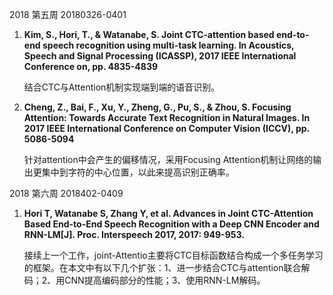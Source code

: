 2018 第五周 20180326-0401


<ol>
<li><b>Kim, S., Hori, T., & Watanabe, S. Joint CTC-attention based end-to-end speech recognition using multi-task learning. In Acoustics, Speech and Signal Processing (ICASSP), 2017 IEEE International Conference on, pp. 4835-4839</b></li>
 <p>结合CTC与Attention机制实现端到端的语音识别。</p>
<li><b>Cheng, Z., Bai, F., Xu, Y., Zheng, G., Pu, S., & Zhou, S. Focusing Attention: Towards Accurate Text Recognition in Natural Images. In 2017 IEEE International Conference on Computer Vision (ICCV), pp. 5086-5094</b></li>
  <p>针对attention中会产生的偏移情况，采用Focusing Attention机制让网络的输出更集中到字符的中心位置，以此来提高识别正确率。</p>
</ol>


2018 第六周 2018402-0409


<ol>
<li><b>Hori T, Watanabe S, Zhang Y, et al. Advances in Joint CTC-Attention Based End-to-End Speech Recognition with a Deep CNN Encoder and RNN-LM[J]. Proc. Interspeech 2017, 2017: 949-953.</b></li>
 <p>接续上一个工作，joint-Attentio主要将CTC目标函数结合构成一个多任务学习的框架。在本文中有以下几个扩张：1、进一步结合CTC与attention联合解码；2、用CNN提高编码部分的性能；3、使用RNN-LM解码。</p>
</ol>
